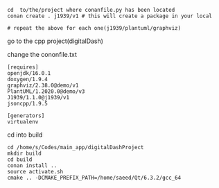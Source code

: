 ```
cd  to/the/project where conanfile.py has been located
conan create . j1939/v1 # this will create a package in your local

# repeat the above for each one(j1939/plantuml/graphviz)
```

go to the cpp project(digitalDash)

change the cononfile.txt

```
[requires]
openjdk/16.0.1
doxygen/1.9.4
graphviz/2.38.0@demo/v1
PlantUML/1.2020.0@demo/v3
J1939/1.1.0@j1939/v1
jsoncpp/1.9.5

[generators]
virtualenv
```

cd into build

```
cd /home/s/Codes/main_app/digitalDashProject
mkdir build
cd build
conan install ..
source activate.sh
cmake .. -DCMAKE_PREFIX_PATH=/home/saeed/Qt/6.3.2/gcc_64
```

